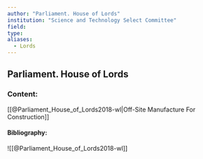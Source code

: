 ```yaml
---
author: "Parliament. House of Lords"
institution: "Science and Technology Select Committee"
field:
type:
aliases:
  - Lords
---
```


## Parliament. House of Lords

### Content:
[[@Parliament_House_of_Lords2018-wl|Off-Site Manufacture For Construction]]

#### Bibliography:

![[@Parliament_House_of_Lords2018-wl]]